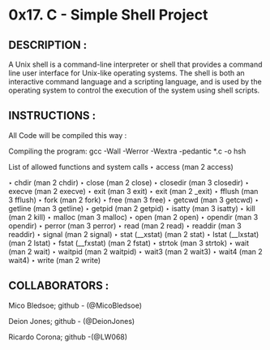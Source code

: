 # 0x17. C - Simple Shell Project

## DESCRIPTION :

A Unix shell is a command-line interpreter or shell that provides a command line user interface for Unix-like operating systems. The shell is both an interactive command language and a scripting language, and is used by the operating system to control the execution of the system using shell scripts.

## INSTRUCTIONS :

All Code will be compiled this way :

Compiling the program: gcc -Wall -Werror -Wextra -pedantic *.c -o hsh

 List of allowed functions and system calls
‣ access (man 2 access)

‣ chdir (man 2 chdir)
‣ close (man 2 close)
‣ closedir (man 3 closedir)
‣ execve (man 2 execve)
‣ exit (man 3 exit)
‣ exit (man 2 _exit)
‣ fflush (man 3 fflush)
‣ fork (man 2 fork)
‣ free (man 3 free)
‣ getcwd (man 3 getcwd)
‣ getline (man 3 getline)
‣ getpid (man 2 getpid)
‣ isatty (man 3 isatty)
‣ kill (man 2 kill)
‣ malloc (man 3 malloc)
‣ open (man 2 open)
‣ opendir (man 3 opendir)
‣ perror (man 3 perror)
‣ read (man 2 read)
‣ readdir (man 3 readdir)
‣ signal (man 2 signal)
‣ stat (__xstat) (man 2 stat)
‣ lstat (__lxstat) (man 2 lstat)
‣ fstat (__fxstat) (man 2 fstat)
‣ strtok (man 3 strtok)
‣ wait (man 2 wait)
‣ waitpid (man 2 waitpid)
‣ wait3 (man 2 wait3)
‣ wait4 (man 2 wait4)
‣ write (man 2 write)

## COLLABORATORS : 

Mico Bledsoe; github - (@MicoBledsoe)

Deion Jones; github - (@DeionJones)

Ricardo Corona; github -(@LW068)
